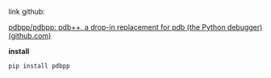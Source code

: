 link github:

[pdbpp/pdbpp: pdb++, a drop-in replacement for pdb (the Python debugger) (github.com)](https://github.com/pdbpp/pdbpp)

**install**

`pip install pdbpp`

